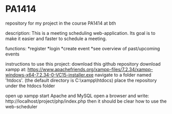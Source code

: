 # PA1414
repository for my project in the course PA1414 at bth

description:
This is a meeting scheduling web-application. Its goal is to make it easier and faster to schedule a meeting. 

functions:
*register
*login
*create event
*see overview of past/upcoming events

instructions to use this project:
download this github repository 
download xampp at: https://www.apachefriends.org/xampp-files/7.2.34/xampp-windows-x64-7.2.34-0-VC15-installer.exe
navigate to a folder named 'htdocs'. (the default directory is C:\xampp\htdocs)
place the repository under the htdocs folder

open up xampp
start Apache and MySQL
open a browser and write: http://localhost/project/php/index.php
then it should be clear how to use the web-scheduler
